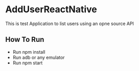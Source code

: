 # AddUserReactNative
This is test Application to list users using an opne source API

## How To Run

 - Run npm install
 - Run adb or any emulator
 - Run npm start
